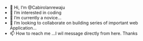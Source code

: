 - 👋 Hi, I’m @Cabirolanrewaju
- 👀 I’m interested in coding
- 🌱 I’m currently a novice...
- 💞️ I’m looking to collaborate on building series of important web Application...
- 📫 How to reach me ...I wil message directly from here. Thanks

<!---
Cabirolanrewaju/Cabirolanrewaju is a ✨ special ✨ repository because its `README.md` (this file) appears on your GitHub profile.
You can click the Preview link to take a look at your changes.
--->
